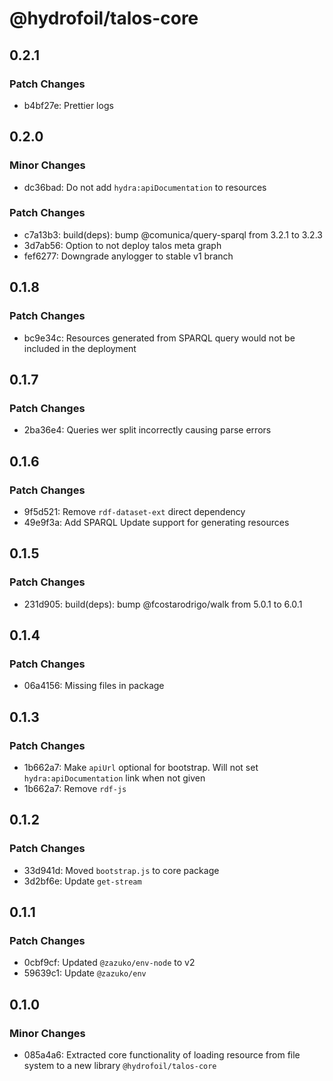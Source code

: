 # @hydrofoil/talos-core

## 0.2.1

### Patch Changes

- b4bf27e: Prettier logs

## 0.2.0

### Minor Changes

- dc36bad: Do not add `hydra:apiDocumentation` to resources

### Patch Changes

- c7a13b3: build(deps): bump @comunica/query-sparql from 3.2.1 to 3.2.3
- 3d7ab56: Option to not deploy talos meta graph
- fef6277: Downgrade anylogger to stable v1 branch

## 0.1.8

### Patch Changes

- bc9e34c: Resources generated from SPARQL query would not be included in the deployment

## 0.1.7

### Patch Changes

- 2ba36e4: Queries wer split incorrectly causing parse errors

## 0.1.6

### Patch Changes

- 9f5d521: Remove `rdf-dataset-ext` direct dependency
- 49e9f3a: Add SPARQL Update support for generating resources

## 0.1.5

### Patch Changes

- 231d905: build(deps): bump @fcostarodrigo/walk from 5.0.1 to 6.0.1

## 0.1.4

### Patch Changes

- 06a4156: Missing files in package

## 0.1.3

### Patch Changes

- 1b662a7: Make `apiUrl` optional for bootstrap. Will not set `hydra:apiDocumentation` link when not given
- 1b662a7: Remove `rdf-js`

## 0.1.2

### Patch Changes

- 33d941d: Moved `bootstrap.js` to core package
- 3d2bf6e: Update `get-stream`

## 0.1.1

### Patch Changes

- 0cbf9cf: Updated `@zazuko/env-node` to v2
- 59639c1: Update `@zazuko/env`

## 0.1.0

### Minor Changes

- 085a4a6: Extracted core functionality of loading resource from file system to a new library `@hydrofoil/talos-core`
